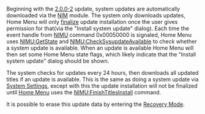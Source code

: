 Beginning with the [2.0.0-2](2.0.0-2 "wikilink") update, system updates
are automatically downloaded via the [NIM](NIM_Services "wikilink")
module. The system only downloads updates, Home Menu will only
[finalize](NIMU:FinishTitlesInstall "wikilink") update installation once
the user gives permission for that(via the "Install system update"
dialog). Each time the event handle from [NIMU](NIM_Services "wikilink")
command 0x00050000 is signaled, Home Menu uses
[NIMU:GetState](NIM_Services "wikilink") and
[NIMU:CheckSysupdateAvailable](NIMU:CheckSysupdateAvailable "wikilink")
to check whether a system update is available. When an update is
available Home Menu will then set some Home Menu state flags, which
likely indicate that the "Install system update" dialog should be shown.

The system checks for updates every 24 hours, then downloads all updated
titles if an update is available. This is the same as doing a system
update via [System Settings](System_Settings "wikilink"), except with
this the update installation will not be finalized until [Home
Menu](Home_Menu "wikilink") uses the
[NIMU:FinishTitlesInstall](NIMU:FinishTitlesInstall "wikilink") command.

It is possible to erase this update data by entering the [Recovery
Mode](Recovery_Mode "wikilink").